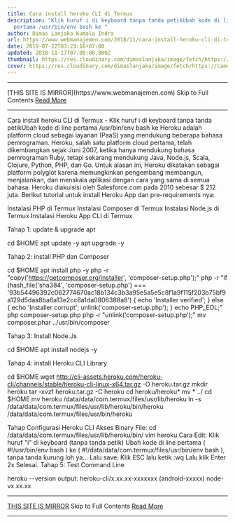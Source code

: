 ```yaml
---
title: Cara install heroku CLI di Termux
description: "Klik huruf i di keyboard tanpa tanda petikUbah kode di line
  pertama /usr/bin/env bash ke "
author: Dimas Lanjaka Kumala Indra
url: https://www.webmanajemen.com/2018/11/cara-install-heroku-cli-di-termux.html
date: 2019-07-22T03:23:18+07:00
updated: 2018-11-17T07:08:00.000Z
thumbnail: https://res.cloudinary.com/dimaslanjaka/image/fetch/https://camo.githubusercontent.com/30c7758f9ac63488d3c2814ed2dcd9dbb7e967f3/68747470733a2f2f63646e2e776f726c64766563746f726c6f676f2e636f6d2f6c6f676f732f6865726f6b752d312e737667
cover: https://res.cloudinary.com/dimaslanjaka/image/fetch/https://camo.githubusercontent.com/30c7758f9ac63488d3c2814ed2dcd9dbb7e967f3/68747470733a2f2f63646e2e776f726c64766563746f726c6f676f2e636f6d2f6c6f676f732f6865726f6b752d312e737667
---
```


<hr/> [THIS SITE IS MIRROR](https://www.webmanajemen.com) Skip to Full Contents <a href="https://www.webmanajemen.com/2018/11/cara-install-heroku-cli-di-termux.html" rel="follow" class="button" id="read-more">Read More</a> <hr/> Cara install heroku CLI di Termux - Klik huruf i di keyboard tanpa tanda petikUbah kode di line pertama /usr/bin/env bash ke  Heroku adalah platform cloud sebagai layanan (PaaS) yang mendukung beberapa bahasa pemrograman. Heroku, salah satu platform cloud pertama, telah dikembangkan sejak Juni 2007, ketika hanya mendukung bahasa pemrograman Ruby, tetapi sekarang mendukung Java, Node.js, Scala, Clojure, Python, PHP, dan Go. Untuk alasan ini, Heroku dikatakan sebagai platform polyglot karena memungkinkan pengembang membangun, menjalankan, dan menskala aplikasi dengan cara yang sama di semua bahasa. Heroku diakuisisi oleh Salesforce.com pada 2010 sebesar $ 212 juta. Berikut tutorial untuk install Heroku App dan pre-requirements nya:

Instalasi PHP di Termux
Instalasi Composer di Termux
Instalasi Node.js di Termux
Instalasi Heroku App CLI di Termux

Tahap 1: update & upgrade apt

cd $HOME
apt update -y
apt upgrade -y

Tahap 2: install PHP dan Composer

cd $HOME
apt install php -y
php -r "copy('https://getcomposer.org/installer', 'composer-setup.php');"
php -r "if (hash_file('sha384', 'composer-setup.php') === '93b54496392c062774670ac18b134c3b3a95e5a5e5c8f1a9f115f203b75bf9a129d5daa8ba6a13e2cc8a1da0806388a8') { echo 'Installer verified'; } else { echo 'Installer corrupt'; unlink('composer-setup.php'); } echo PHP_EOL;"
php composer-setup.php
php -r "unlink('composer-setup.php');"
mv composer.phar ../usr/bin/composer

Tahap 3: Install Node.Js

cd $HOME
apt install nodejs -y

Tahap 4: install Heroku CLI Library

cd $HOME
wget http://cli-assets.heroku.com/heroku-cli/channels/stable/heroku-cli-linux-x64.tar.gz -O heroku.tar.gz
mkdir heroku
tar -xvzf heroku.tar.gz -C heroku
cd heroku/heroku*
mv * ../
cd $HOME
mv heroku /data/data/com.termux/files/usr/lib/heroku
ln -s /data/data/com.termux/files/usr/lib/heroku/bin/heroku /data/data/com.termux/files/usr/bin/heroku

Tahap Configurasi Heroku CLI
Akses Binary File:
cd /data/data/com.termux/files/usr/lib/heroku/bin/
vim heroku
Cara Edit:
Klik huruf "i" di keyboard (tanpa tanda petik)
Ubah kode di line pertama ( #!/usr/bin/env bash ) ke ( #!/data/data/com.termux/files/usr/bin/env bash ), tanpa tanda kurung loh ya... 
Lalu save: 
Klik ESC 
lalu ketik :wq 
Lalu klik Enter 2x
Selesai. 
Tahap 5: Test Command Line

heroku --version
 output: heroku-cli/x.xx.xx-xxxxxxx (android-xxxxx) node-vx.xx.xx <hr/> [THIS SITE IS MIRROR](https://www.webmanajemen.com) Skip to Full Contents <a href="https://www.webmanajemen.com/2018/11/cara-install-heroku-cli-di-termux.html" rel="follow" class="button" id="read-more">Read More</a> <hr/>